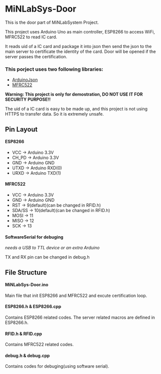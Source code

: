 # MiNLabSys-Door

This is the door part of MiNLabSystem Project.

This project uses Arduino Uno as main controller, ESP8266 to access WiFi, MFRC522 to read IC card.

It reads uid of a IC card and package it into json then send the json to the main server to certificate the identity of the card. Door will be opened if the server passes the certification. 

### This porject uses two following libraries:

- [ArduinoJson](https://github.com/bblanchon/ArduinoJson)
- [MFRC522](https://github.com/miguelbalboa/rfid)

**Warning: This project is only for demostration, DO NOT USE IT FOR SECURITY PURPOSE!!**

The uid of a IC card is easy to be made up, and this project is not using HTTPS to transfer data. So it is extremely unsafe.

## Pin Layout

#### ESP8266

- VCC -> Arduino 3.3V
- CH_PD -> Arduino 3.3V
- GND -> Arduino GND
- UTXD -> Arduino RXD(0)
- URXD -> Arduino TXD(1)

#### MFRC522

- VCC -> Arduino 3.3V
- GND -> Arduino GND
- RST -> 9(default)(can be changed in RFID.h)
- SDA/SS -> 10(default)(can be changed in RFID.h)
- MOSI -> 11
- MISO -> 12
- SCK -> 13

#### SoftwareSerial for debuging

*needs a USB to TTL device or an extra Arduino*

TX and RX pin can be changed in debug.h

## File Structure

#### MiNLabSys-Door.ino

Main file that init ESP8266 and MFRC522 and excute certification loop.

#### ESP8266.h & ESP8266.cpp

Contains ESP8266 related codes.
The server related macros are defined in ESP8266.h.

#### RFID.h & RFID.cpp

Contains MFRC522 related codes.

#### debug.h & debug.cpp

Contains codes for debuging(using software serial).